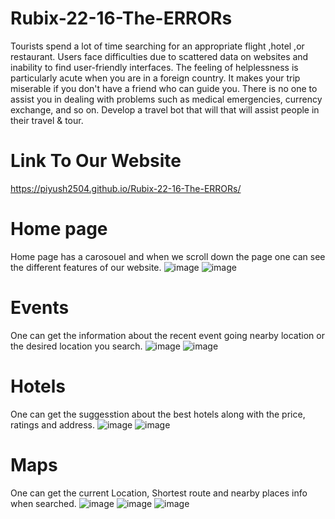 # Rubix-22-16-The-ERRORs
Tourists spend a lot of time searching for an appropriate flight ,hotel ,or restaurant. Users face difficulties due to scattered data on websites and inability to find user-friendly interfaces. The feeling of helplessness is particularly acute when you are in a foreign country. It makes your trip miserable if you don't have a friend who can guide you. There is no one to assist you in dealing with problems such as medical emergencies, currency exchange, and so on. Develop a travel bot that will that will assist people in their travel &amp; tour.
# Link To Our Website
https://piyush2504.github.io/Rubix-22-16-The-ERRORs/
# Home page
Home page has a carosouel and when we scroll down the page one can see the different features of our website. 
![image](https://user-images.githubusercontent.com/81811435/150150291-0ba8fd3b-e6d5-4714-829a-8be2efad3215.png)
![image](https://user-images.githubusercontent.com/81811435/150150351-52cecfc1-a818-424f-8120-236dc7051514.png)

# Events
One can get the information about the recent event going nearby location or the desired location you search.
![image](https://user-images.githubusercontent.com/81811435/150151999-c8e84115-0fbc-471c-b4b3-083f081deef4.png)
![image](https://user-images.githubusercontent.com/81811435/150152106-533c17bb-229c-44d1-95ec-c86fd8e07cba.png)

# Hotels
One can get the suggesstion about the best hotels along with the price, ratings and address.
![image](https://user-images.githubusercontent.com/81811435/150152199-47e5c4be-b1c8-46c4-9d24-63c70e62fd85.png)
![image](https://user-images.githubusercontent.com/81811435/150152246-598eab2a-b1e2-422b-b7b1-7889a5fb83d4.png)

# Maps
One can get the current Location, Shortest route and nearby places info when searched.
![image](https://user-images.githubusercontent.com/81811435/150152567-33b243f2-417c-4004-80f7-1a01a3845047.png)
![image](https://user-images.githubusercontent.com/81811435/150152722-cfcc6faa-7e2e-4506-acf0-6e425ea79872.png)
![image](https://user-images.githubusercontent.com/81811435/150152956-a950983c-4beb-4efa-a473-9765479ff2c8.png)
